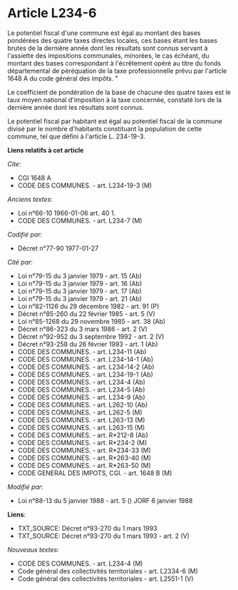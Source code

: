# Article L234-6

Le potentiel fiscal d'une commune est égal au montant des bases pondérées des quatre taxes directes locales, ces bases étant
les bases brutes de la dernière année dont les résultats sont connus servant à l'assiette des impositions communales,
minorées, le cas échéant, du montant des bases correspondant à l'écrêtement opéré au titre du fonds départemental de
péréquation de la taxe professionnelle prévu par l'article 1648 A du code général des impôts. "

Le coefficient de pondération de la base de chacune des quatre taxes est le taux moyen national d'imposition à la taxe
concernée, constaté lors de la dernière année dont les résultats sont connus.

Le potentiel fiscal par habitant est égal au potentiel fiscal de la commune divisé par le nombre d'habitants constituant la
population de cette commune, tel que défini à l'article L. 234-19-3.

**Liens relatifs à cet article**

_Cite_:

  - CGI 1648 A
  - CODE DES COMMUNES. - art. L234-19-3 (M)

_Anciens textes_:

  - Loi n°66-10 1966-01-06 art. 40 1.
  - CODE DES COMMUNES. - art. L234-7 (M)

_Codifié par_:

  - Décret n°77-90 1977-01-27

_Cité par_:

  - Loi n°79-15 du 3 janvier 1979 - art. 15 (Ab)
  - Loi n°79-15 du 3 janvier 1979 - art. 16 (Ab)
  - Loi n°79-15 du 3 janvier 1979 - art. 17 (Ab)
  - Loi n°79-15 du 3 janvier 1979 - art. 21 (Ab)
  - Loi n°82-1126 du 29 décembre 1982 - art. 91 (P)
  - Décret n°85-260 du 22 février 1985 - art. 5 (V)
  - Loi n°85-1268 du 29 novembre 1985 - art. 38 (Ab)
  - Décret n°86-323 du 3 mars 1986 - art. 2 (V)
  - Décret n°92-952 du 3 septembre 1992 - art. 2 (V)
  - Décret n°93-258 du 26 février 1993 - art. 1 (Ab)
  - CODE DES COMMUNES. - art. L234-11 (Ab)
  - CODE DES COMMUNES. - art. L234-14-1 (Ab)
  - CODE DES COMMUNES. - art. L234-14-2 (Ab)
  - CODE DES COMMUNES. - art. L234-19-1 (Ab)
  - CODE DES COMMUNES. - art. L234-4 (Ab)
  - CODE DES COMMUNES. - art. L234-5 (Ab)
  - CODE DES COMMUNES. - art. L234-9 (Ab)
  - CODE DES COMMUNES. - art. L262-10 (Ab)
  - CODE DES COMMUNES. - art. L262-5 (M)
  - CODE DES COMMUNES. - art. L263-13 (M)
  - CODE DES COMMUNES. - art. L263-15 (M)
  - CODE DES COMMUNES. - art. R*212-8 (Ab)
  - CODE DES COMMUNES. - art. R*234-2 (M)
  - CODE DES COMMUNES. - art. R*234-33 (M)
  - CODE DES COMMUNES. - art. R*263-40 (M)
  - CODE DES COMMUNES. - art. R*263-50 (M)
  - CODE GENERAL DES IMPOTS, CGI. - art. 1648 B (M)

_Modifié par_:

  - Loi n°88-13 du 5 janvier 1988 - art. 5 () JORF 6 janvier 1988

**Liens**:

  - TXT_SOURCE: Décret n°93-270 du 1 mars 1993
  - TXT_SOURCE: Décret n°93-270 du 1 mars 1993 - art. 2 (V)

_Nouveaux textes_:

  - CODE DES COMMUNES. - art. L234-4 (M)
  - Code général des collectivités territoriales - art. L2334-6 (M)
  - Code général des collectivités territoriales - art. L2551-1 (V)
